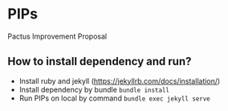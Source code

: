 # PIPs

Pactus Improvement Proposal

## How to install dependency and run?

- Install ruby and jekyll (https://jekyllrb.com/docs/installation/)
- Install dependency by bundle `bundle install`
- Run PIPs on local by command `bundle exec jekyll serve`
